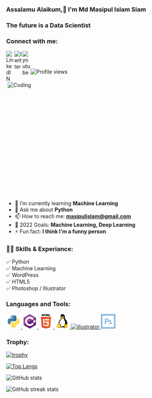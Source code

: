 <h3 align="#">Assalamu Alaikum,👋 I'm Md Masipul Islam Siam </h3> 	
<!--more-->
<h3 align="#">The future is a Data Scientist</h3> 





<h3 align="left">Connect with me:</h3>
<p align="left">
</p>

<a href="https://linkedin.com/in/DSwithSiam" rel="nofollow">
  <img align="left" alt="LinkedIN" width="22px" src="https://raw.githubusercontent.com/peterthehan/peterthehan/master/assets/linkedin.svg" style="max-width: 100%;">
</a>

<a href="https://twitter.com/in/DSwithSiam" rel="nofollow">
  <img align="left" alt="twitter" width="22px" src="https://raw.githubusercontent.com/peterthehan/peterthehan/master/assets/twitter.svg" style="max-width: 100%;">
</a>

<a href="https://youtube.com/in/UCsBfRBeee13hzWW3uZP_EjA" rel="nofollow">
  <img align="left" alt="youtube" width="22px" src="https://raw.githubusercontent.com/peterthehan/peterthehan/master/assets/youtube.svg" style="max-width: 100%;">
</a>
<br>
<br>
<a target="_blank" rel="noopener noreferrer" href="https://camo.githubusercontent.com/c1dcb74cc1c1835b1d716f5051499a2814c683c806b15f04b0eba492863703e9/68747470733a2f2f63646e2e6472696262626c652e636f6d2f75736572732f3733303730332f73637265656e73686f74732f363538313234332f6176656e746f2e676966"><img align="right" alt="Coding"  height=320px; width=500px; src="https://i.ibb.co/m5vnYPs/code.gif" style="max-width: 100%;"></a>


![Profile views](https://gpvc.arturio.dev/DSwithSiam)  
- 🌱 I’m currently learning <strong> Machine Learning </strong>
- 💬 Ask me about <strong> Python </strong>
- 📫 How to reach me:<strong> masipulislam@gmail.com </strong>
- 🎯 2022 Goals: <strong>Machine Learning, Deep Learning </strong>
- ⚡ Fun fact: <strong> I think I'm a funny person </strong>
	
	

<h3 align="left">👨‍💻 Skills & Experiance:</h3>
✅ Python  <br>
✅ Machine Learning  <br>
✅ WordPress <br>
✅ HTML5 <br>
✅ Photoshop / Illustrator  <br>


<h3 align="left">Languages and Tools:</h3>
<p align="left"> <a href="https://www.python.org" target="_blank" rel="noreferrer"> <img src="https://raw.githubusercontent.com/devicons/devicon/master/icons/python/python-original.svg" alt="python" width="40" height="40"/> </a> <a href="https://www.w3schools.com/cs/" target="_blank" rel="noreferrer"> <img src="https://raw.githubusercontent.com/devicons/devicon/master/icons/csharp/csharp-original.svg" alt="csharp" width="40" height="40"/> </a> <a href="https://www.w3.org/html/" target="_blank" rel="noreferrer"> <img src="https://raw.githubusercontent.com/devicons/devicon/master/icons/html5/html5-original-wordmark.svg" alt="html5" width="40" height="40"/> </a> <a href="https://www.linux.org/" target="_blank" rel="noreferrer"> <img src="https://raw.githubusercontent.com/devicons/devicon/master/icons/linux/linux-original.svg" alt="linux" width="40" height="40"/> </a> <a href="https://www.adobe.com/in/products/illustrator.html" target="_blank" rel="noreferrer"> <img src="https://www.vectorlogo.zone/logos/adobe_illustrator/adobe_illustrator-icon.svg" alt="illustrator" width="40" height="40"/> </a> <a href="https://www.photoshop.com/en" target="_blank" rel="noreferrer"> <img src="https://raw.githubusercontent.com/devicons/devicon/master/icons/photoshop/photoshop-line.svg" alt="photoshop" width="40" height="40"/> </a> </p>


<h3 align="left">Trophy:</h3>

[![trophy](https://github-profile-trophy.vercel.app/?username=DSwithSiam)](https://github.com/ryo-ma/github-profile-trophy)

[![Top Langs](https://github-readme-stats.vercel.app/api/top-langs/?username=DSwithSiam)](https://github.com/anuraghazra/github-readme-stats)

![GitHub stats](https://github-readme-stats.vercel.app/api?username=DSwithSiam&show_icons=true&count_private=true)  



![GitHub streak stats](https://github-readme-streak-stats.herokuapp.com/?user=DSwithSiam)  

